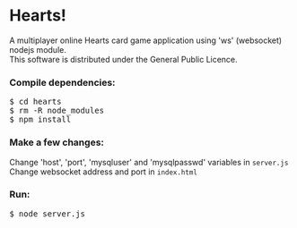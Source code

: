 Hearts!
=======

A multiplayer online Hearts card game application using 'ws' (websocket) nodejs module.<br>
This software is distributed under the General Public Licence.

<h3>Compile dependencies:</h3>

<pre>
$ cd hearts
$ rm -R node_modules
$ npm install
</pre>

<h3>Make a few changes:</h3>

Change 'host', 'port', 'mysqluser' and 'mysqlpasswd' variables in <code>server.js</code><br>
Change websocket address and port in <code>index.html</code>

<h3>Run:</h3>

<pre>
$ node server.js
</pre>
